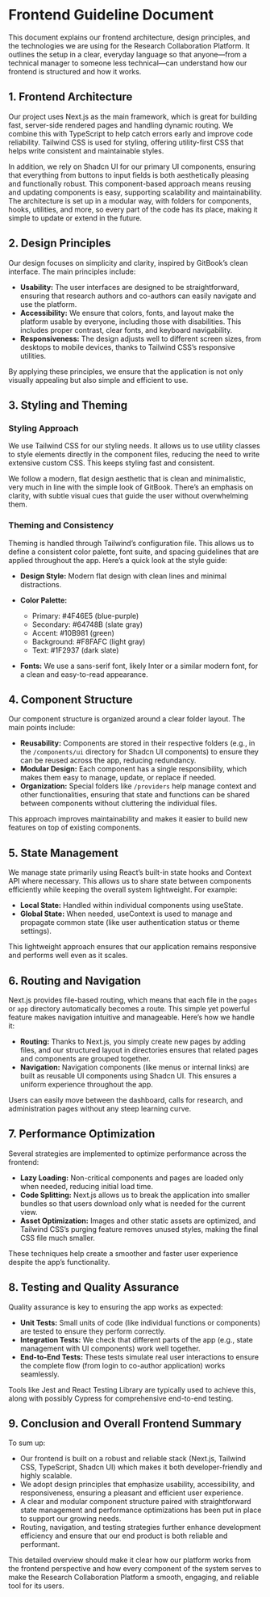 # Frontend Guideline Document

This document explains our frontend architecture, design principles, and the technologies we are using for the Research Collaboration Platform. It outlines the setup in a clear, everyday language so that anyone—from a technical manager to someone less technical—can understand how our frontend is structured and how it works.

## 1. Frontend Architecture

Our project uses Next.js as the main framework, which is great for building fast, server-side rendered pages and handling dynamic routing. We combine this with TypeScript to help catch errors early and improve code reliability. Tailwind CSS is used for styling, offering utility-first CSS that helps write consistent and maintainable styles.

In addition, we rely on Shadcn UI for our primary UI components, ensuring that everything from buttons to input fields is both aesthetically pleasing and functionally robust. This component-based approach means reusing and updating components is easy, supporting scalability and maintainability. The architecture is set up in a modular way, with folders for components, hooks, utilities, and more, so every part of the code has its place, making it simple to update or extend in the future.

## 2. Design Principles

Our design focuses on simplicity and clarity, inspired by GitBook’s clean interface. The main principles include:

*   **Usability:** The user interfaces are designed to be straightforward, ensuring that research authors and co-authors can easily navigate and use the platform.
*   **Accessibility:** We ensure that colors, fonts, and layout make the platform usable by everyone, including those with disabilities. This includes proper contrast, clear fonts, and keyboard navigability.
*   **Responsiveness:** The design adjusts well to different screen sizes, from desktops to mobile devices, thanks to Tailwind CSS’s responsive utilities.

By applying these principles, we ensure that the application is not only visually appealing but also simple and efficient to use.

## 3. Styling and Theming

### Styling Approach

We use Tailwind CSS for our styling needs. It allows us to use utility classes to style elements directly in the component files, reducing the need to write extensive custom CSS. This keeps styling fast and consistent.

We follow a modern, flat design aesthetic that is clean and minimalistic, very much in line with the simple look of GitBook. There’s an emphasis on clarity, with subtle visual cues that guide the user without overwhelming them.

### Theming and Consistency

Theming is handled through Tailwind’s configuration file. This allows us to define a consistent color palette, font suite, and spacing guidelines that are applied throughout the app. Here’s a quick look at the style guide:

*   **Design Style:** Modern flat design with clean lines and minimal distractions.

*   **Color Palette:**

    *   Primary: #4F46E5 (blue-purple)
    *   Secondary: #64748B (slate gray)
    *   Accent: #10B981 (green)
    *   Background: #F8FAFC (light gray)
    *   Text: #1F2937 (dark slate)

*   **Fonts:** We use a sans-serif font, likely Inter or a similar modern font, for a clean and easy-to-read appearance.

## 4. Component Structure

Our component structure is organized around a clear folder layout. The main points include:

*   **Reusability:** Components are stored in their respective folders (e.g., in the `/components/ui` directory for Shadcn UI components) to ensure they can be reused across the app, reducing redundancy.
*   **Modular Design:** Each component has a single responsibility, which makes them easy to manage, update, or replace if needed.
*   **Organization:** Special folders like `/providers` help manage context and other functionalities, ensuring that state and functions can be shared between components without cluttering the individual files.

This approach improves maintainability and makes it easier to build new features on top of existing components.

## 5. State Management

We manage state primarily using React’s built-in state hooks and Context API where necessary. This allows us to share state between components efficiently while keeping the overall system lightweight. For example:

*   **Local State:** Handled within individual components using useState.
*   **Global State:** When needed, useContext is used to manage and propagate common state (like user authentication status or theme settings).

This lightweight approach ensures that our application remains responsive and performs well even as it scales.

## 6. Routing and Navigation

Next.js provides file-based routing, which means that each file in the `pages` or `app` directory automatically becomes a route. This simple yet powerful feature makes navigation intuitive and manageable. Here’s how we handle it:

*   **Routing:** Thanks to Next.js, you simply create new pages by adding files, and our structured layout in directories ensures that related pages and components are grouped together.
*   **Navigation:** Navigation components (like menus or internal links) are built as reusable UI components using Shadcn UI. This ensures a uniform experience throughout the app.

Users can easily move between the dashboard, calls for research, and administration pages without any steep learning curve.

## 7. Performance Optimization

Several strategies are implemented to optimize performance across the frontend:

*   **Lazy Loading:** Non-critical components and pages are loaded only when needed, reducing initial load time.
*   **Code Splitting:** Next.js allows us to break the application into smaller bundles so that users download only what is needed for the current view.
*   **Asset Optimization:** Images and other static assets are optimized, and Tailwind CSS’s purging feature removes unused styles, making the final CSS file much smaller.

These techniques help create a smoother and faster user experience despite the app’s functionality.

## 8. Testing and Quality Assurance

Quality assurance is key to ensuring the app works as expected:

*   **Unit Tests:** Small units of code (like individual functions or components) are tested to ensure they perform correctly.
*   **Integration Tests:** We check that different parts of the app (e.g., state management with UI components) work well together.
*   **End-to-End Tests:** These tests simulate real user interactions to ensure the complete flow (from login to co-author application) works seamlessly.

Tools like Jest and React Testing Library are typically used to achieve this, along with possibly Cypress for comprehensive end-to-end testing.

## 9. Conclusion and Overall Frontend Summary

To sum up:

*   Our frontend is built on a robust and reliable stack (Next.js, Tailwind CSS, TypeScript, Shadcn UI) which makes it both developer-friendly and highly scalable.
*   We adopt design principles that emphasize usability, accessibility, and responsiveness, ensuring a pleasant and efficient user experience.
*   A clear and modular component structure paired with straightforward state management and performance optimizations has been put in place to support our growing needs.
*   Routing, navigation, and testing strategies further enhance development efficiency and ensure that our end product is both reliable and performant.

This detailed overview should make it clear how our platform works from the frontend perspective and how every component of the system serves to make the Research Collaboration Platform a smooth, engaging, and reliable tool for its users.
